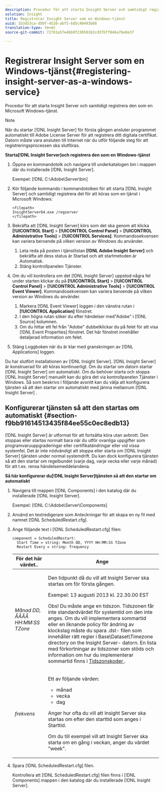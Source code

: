 ```yaml
---
description: Procedur för att starta Insight Server och samtidigt registrera den som en Microsoft Windows-tjänst.
solution: Insight
title: Registrerar Insight Server som en Windows-tjänst
uuid: 1b3d53ca-d50f-4520-abf5-6d5c40493b88
translation-type: tm+mt
source-git-commit: 72761a57e4bb9f230581b2cd37bff04ba7be8e37

---
```



# Registrerar Insight Server som en Windows-tjänst{#registering-insight-server-as-a-windows-service}

Procedur för att starta Insight Server och samtidigt registrera den som en Microsoft Windows-tjänst.

>[!NOTE]
>
>När du startar [!DNL Insight Server] för första gången ansluter programmet automatiskt till Adobe License Server för att registrera ditt digitala certifikat. Datorn måste vara ansluten till Internet när du utför följande steg för att registreringsprocessen ska slutföras.

**Starta[!DNL Insight Server]och registrera den som en Windows-tjänst**

1. Öppna en kommandotolk och navigera till underkatalogen bin i mappen där du installerade [!DNL Insight Server].

   Exempel: [!DNL C:\Adobe\Server\bin]

1. Kör följande kommando i kommandotolken för att starta [!DNL Insight Server] och samtidigt registrera det för att köras som en tjänst i Microsoft Windows:

   ```
   <filepath>
   InsightServer64.exe /regserver 
   </filepath>
   ```

1. Bekräfta att [!DNL Insight Server] körs som det ska genom att klicka **[!UICONTROL Start]** > **[!UICONTROL Control Panel]** > **[!UICONTROL Administrative Tools]** > **[!UICONTROL Services]**. Kommandosekvensen kan variera beroende på vilken version av Windows du använder.

   1. Leta reda på posten i tjänstlistan **[!DNL Adobe Insight Server]** och bekräfta att dess status är Startad och att startmetoden är Automatisk.
   1. Stäng kontrollpanelen Tjänster.

1. Om du vill kontrollera om det [!DNL Insight Server] uppstod några fel under starten klickar du på **[!UICONTROL Start]** > **[!UICONTROL Control Panel]** > **[!UICONTROL Administrative Tools]** > **[!UICONTROL Event Viewer]**. Kommandosekvensen kan variera beroende på vilken version av Windows du använder.

   1. Markera [!DNL Event Viewer] loggen i den vänstra rutan i **[!UICONTROL Application]** fönstret.
   1. I den högra rutan söker du efter händelser med&quot;Adobe&quot; i [!DNL Source] kolumnen.
   1. Om du hittar ett fel från &quot;Adobe&quot; dubbelklickar du på felet för att visa [!DNL Event Properties] fönstret. Det här fönstret innehåller detaljerad information om felet.

1. Stäng Loggboken när du är klar med granskningen av [!DNL Applications] loggen.

Du har slutfört installationen av [!DNL Insight Server]. [!DNL Insight Server] är konstruerad för att köras kontinuerligt. Om du startar om datorn startar [!DNL Insight Server] om automatiskt. Om du behöver starta och stoppa [!DNL Insight Server] manuellt kan du göra det via kontrollpanelen Tjänster i Windows. Så som beskrivs i följande avsnitt kan du välja att konfigurera tjänsten så att den startar om automatiskt med jämna mellanrum [!DNL Insight Server] .

## Konfigurerar tjänsten så att den startas om automatiskt {#section-f9bb91614513435f84ee55c0ec8edb13}

[!DNL Insight Server] är utformat för att fortsätta köra utan avbrott. Den stoppas eller startas normalt bara när du utför ovanliga uppgifter som programvaruuppgraderingar eller certifikatändringar eller vid vissa systemfel. Det är inte nödvändigt att stoppa eller starta om [!DNL Insight Server] tjänsten under normal systemdrift. Du kan dock konfigurera tjänsten så att den startar om regelbundet (varje dag, varje vecka eller varje månad) för att t.ex. rensa händelsemeddelandena.

**Så här konfigurerar du[!DNL Insight Server]tjänsten så att den startar om automatiskt**

1. Navigera till mappen [!DNL Components] i den katalog där du installerade [!DNL Insight Server].

   Exempel: [!DNL C:\Adobe\Server\Components]

1. Använd en textredigerare som Anteckningar för att skapa en ny fil med namnet [!DNL ScheduledRestart.cfg].
1. Ange följande text i [!DNL ScheduledRestart.cfg] filen:

   ```
   component = ScheduledRestart:  
     Start Time = string: Month DD, YYYY HH:MM:SS TZone 
     Restart Every = string: frequency
   ```

   <table id="table_AC05861E141E4928BE844C8611DEC43D"> 
    <thead> 
      <tr> 
      <th colname="col1" class="entry"> För det här värdet.. </th> 
      <th colname="col2" class="entry"> Ange </th> 
      </tr> 
    </thead>
    <tbody> 
      <tr> 
      <td colname="col1"> <i>Månad DD, ÅÅÅÅ HH:MM:SS TZone</i> </td> 
      <td colname="col2"> <p>Den tidpunkt då du vill <span class="keyword"> att </span> Insight Server ska startas om för första gången. </p> <p>Exempel: 13 augusti 2013 kl. 22.30.00 EST </p> <p> <p>Obs!  Du måste ange en tidszon. Tidszonen får inte standardvärdet för systemtid om den inte anges. Om du vill implementera sommartid eller en liknande policy för ändring av klockslag måste du spara <span class="filepath"> .dst- </span> filen som innehåller rätt regler i Base\Dataset\Timezone directory on the <span class="keyword"> Insight Server- </span> datorn. En lista med förkortningar av tidszoner som stöds och information om hur du implementerar sommartid finns i <a href="../../../../home/c-inst-svr/c-time-zn-cds.md#concept-eed5ba32d5d347cf94b76db83b29f211"> Tidszonskoder </a>. </p> </p> </td> 
      </tr> 
      <tr> 
      <td colname="col1"> <i>frekvens</i> </td> 
      <td colname="col2"> <p>Ett av följande värden: 
       <ul id="ul_C29A40CD8FBB4333B5FA1D9E7DAD35EC"> 
       <li id="li_9FE07DD30C524CBB81C8F7968E7C733E">månad </li> 
       <li id="li_E5E1B97ED8FB43C0BDA496C620D24A4C">vecka </li> 
       <li id="li_E6043B382FAE4B5D85CAADDFA60E4902">dag </li> 
       </ul> </p> <p>Anger hur ofta du vill att <span class="keyword"> Insight Server </span> ska startas om efter den starttid som anges i Starttid. </p> <p>Om du till exempel vill att <span class="keyword"> </span> Insight Server ska starta om en gång i veckan, anger du värdet "week". </p> </td> 
      </tr> 
    </tbody> 
   </table>

1. Spara [!DNL ScheduledRestart.cfg] filen.

   Kontrollera att [!DNL ScheduledRestart.cfg] filen finns i [!DNL Components] mappen i den katalog där du installerade [!DNL Insight Server].
